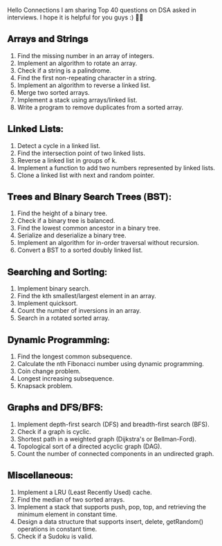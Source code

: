 Hello Connections I am sharing Top 40 questions on DSA asked in interviews. I hope it is helpful for you guys :) 💯💯

## 𝐀𝐫𝐫𝐚𝐲𝐬 𝐚𝐧𝐝 𝐒𝐭𝐫𝐢𝐧𝐠𝐬
1. Find the missing number in an array of integers.
2. Implement an algorithm to rotate an array.
3. Check if a string is a palindrome.
4. Find the first non-repeating character in a string.
5. Implement an algorithm to reverse a linked list.
6. Merge two sorted arrays.
7. Implement a stack using arrays/linked list.
8. Write a program to remove duplicates from a sorted array.

## 𝐋𝐢𝐧𝐤𝐞𝐝 𝐋𝐢𝐬𝐭𝐬:
1. Detect a cycle in a linked list.
2. Find the intersection point of two linked lists.
3. Reverse a linked list in groups of k.
4. Implement a function to add two numbers represented by linked lists.
5. Clone a linked list with next and random pointer.

## 𝐓𝐫𝐞𝐞𝐬 𝐚𝐧𝐝 𝐁𝐢𝐧𝐚𝐫𝐲 𝐒𝐞𝐚𝐫𝐜𝐡 𝐓𝐫𝐞𝐞𝐬 (𝐁𝐒𝐓):
1. Find the height of a binary tree.
2. Check if a binary tree is balanced.
3. Find the lowest common ancestor in a binary tree.
4. Serialize and deserialize a binary tree.
5. Implement an algorithm for in-order traversal without recursion.
6. Convert a BST to a sorted doubly linked list.

## 𝐒𝐞𝐚𝐫𝐜𝐡𝐢𝐧𝐠 𝐚𝐧𝐝 𝐒𝐨𝐫𝐭𝐢𝐧𝐠:
1. Implement binary search.
2. Find the kth smallest/largest element in an array.
3. Implement quicksort.
4. Count the number of inversions in an array.
5. Search in a rotated sorted array.

## 𝐃𝐲𝐧𝐚𝐦𝐢𝐜 𝐏𝐫𝐨𝐠𝐫𝐚𝐦𝐦𝐢𝐧𝐠:
1. Find the longest common subsequence.
2. Calculate the nth Fibonacci number using dynamic programming.
3. Coin change problem.
4. Longest increasing subsequence.
5. Knapsack problem.

## 𝐆𝐫𝐚𝐩𝐡𝐬 𝐚𝐧𝐝 𝐃𝐅𝐒/𝐁𝐅𝐒:
1. Implement depth-first search (DFS) and breadth-first search (BFS).
2. Check if a graph is cyclic.
3. Shortest path in a weighted graph (Dijkstra's or Bellman-Ford).
4. Topological sort of a directed acyclic graph (DAG).
5. Count the number of connected components in an undirected graph.

## 𝐌𝐢𝐬𝐜𝐞𝐥𝐥𝐚𝐧𝐞𝐨𝐮𝐬:
1. Implement a LRU (Least Recently Used) cache.
2. Find the median of two sorted arrays.
3. Implement a stack that supports push, pop, top, and retrieving the minimum element in constant time.
4. Design a data structure that supports insert, delete, getRandom() operations in constant time.
5. Check if a Sudoku is valid.